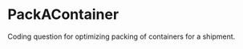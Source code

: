 PackAContainer
==============

Coding question for optimizing packing of containers for a shipment.
